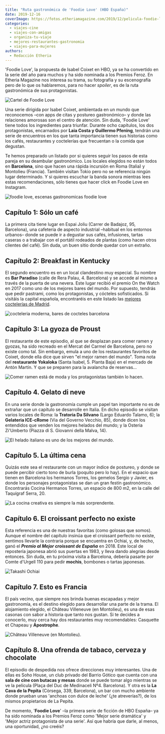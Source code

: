 ```yaml
---
title: "Ruta gastronómica de 'Foodie Love' (HBO España)"
date: 2019-12-16
coverImage: https://fotos.etheriamagazine.com/2019/12/pelicula-foodie-love.jpg
categories: 
  - viajes-cine
  - viajes-con-amigas
  - organiza-tu-viaje
  - mejores-restaurantes-gastronomia
  - viajes-para-mujeres
authors: 
  - Redacción Etheria
---
```


'Foodie Love', la propuesta de Isabel Coixet en HBO, ya se ha convertido en la serie del 
año para muchos y ha sido nominada a los Premios Feroz. En Etheria Magazine nos interesa 
su trama, su fotografía y su escenografía pero de lo que os hablaremos, para no hacer 
_spoiler_, es de la ruta gastronómica de sus protagonistas. 

![Cartel de Foodie Love](https://fotos.etheriamagazine.com/2019/12/pelicula-foodie-love-900x889.jpg "'Foodie Love'. ©HBO")

Una serie dirigida por Isabel Coixet, ambientada en un mundo que reconocemos –con apps 
de citas y postureo gastronómico– y donde las relaciones amorosas son el centro de 
atención. Sin duda, 'Foodie Love' tiene todos los ingredientes para triunfar. Durante 
ocho capítulos, los dos protagonistas, encarnados por **Laia Costa y Guillermo 
Pfening**, tendrán una serie de encuentros en los que tanta importancia tienen sus 
historias como los cafés, restaurantes y coctelerías que frecuentan o la comida que 
degustan. 

Te hemos preparado un listado por si quieres seguir los pasos de esta pareja en su 
deambular gastronómico. Los locales elegidos no están todos en **Barcelona**, sino que 
hacen una rápida incursión en Roma (Italia) y Montolieu (Francia). También visitan Tokio 
pero no se referencia ningún lugar determinado. Y si quieres escuchar la banda sonora 
mientras lees estas recomendaciones, sólo tienes que hacer click en Foodie Love en 
Instagram. 

![foodie love, escenas gastronomicas foodie love](https://fotos.etheriamagazine.com/2019/12/foodie-love-4-900x587.jpg "Un café entre plantas. ©HBO")

## Capítulo 1: Sólo un café

La primera cita tiene lugar en Espai Joliu (Carrer de Badajoz, 95, Barcelona), una 
cafetería de aspecto industrial –habitual en los entornos urbanos– donde se puede ir a 
degustar sus cafés, infusiones, tartas caseras o a trabajar con el portátil rodeados de 
plantas (como hacen otros clientes del café). Sin duda, un buen sitio donde quedar con 
un extraño. 

## Capítulo 2: Breakfast in Kentucky

El segundo encuentro es en un local clandestino muy especial. Su nombre es **Bar 
Paradiso** (calle de Rera Palau, 4. Barcelona) y se accede al mismo a través de la 
puerta de una nevera. Este lugar recibió el premio On the Watch en 2017 como uno de los 
mejores bares del mundo. Por supuesto, tendrás que pedir pastrami, como los 
protagonistas, y cócteles sofisticados. Si visitáis la capital española, encontraréis en 
este listado las [mejores coctelerías de 
Madrid](https://etheriamagazine.com/2019/10/22/10-mejores-coctelerias-de-madrid-salir-con-amigas/). 

![cocteleria moderna, bares de cocteles barcelona](https://fotos.etheriamagazine.com/2019/12/bar-cocteles-barcelona-900x616.jpg "Coctelería en Bar Paradiso.")

## Capítulo 3: La gyoza de Proust

El restaurante de este episodio, al que se desplazan para comer ramen y gyozas, ha sido 
recreado en el Mercat del Carmel de Barcelona, pero no existe como tal. Sin embargo, 
emula a uno de los restaurantes favoritos de Coixet, donde ella dice que sirven "el 
mejor ramen del mundo". Toma nota del **restaurante Yokaloka** (Santa Isabel, 5. Planta 
Baja) en el mercado de Antón Martín. Y que se preparen para la avalancha de reservas... 

![Comer ramen está de moda y los protagonistas también lo hacen.](https://fotos.etheriamagazine.com/2019/12/foodie-love-1-900x566.jpg "Comer ramen está de moda y los protagonistas también lo hacen. ©HBO")

## Capítulo 4. Gelato di neve

En una serie donde la gastronomía cumple un papel tan importante no es de extrañar que 
un capítulo se desarrolle en Italia. En dicho episodio se visitan varios locales de 
Roma: la **Tratoria Da Silvano** (Largo Eduardo Talamo, 6); la **Gelateria ICE-cRome** 
(Via del Governo Vecchio, 85), donde dicen los entendidos que venden los mejores helados 
del mundo; y la Osteria Zi'Umberto (Piazza di S. Giovanni della Malva, 14). 

![El helado italiano es uno de los mejores del mundo.](https://fotos.etheriamagazine.com/2019/12/helado-foodie-love-900x598.jpg "El helado italiano es uno de los mejores del mundo.")

## Capítulo 5. La última cena

Quizás este sea el restaurante con un mayor índice de postureo, y donde se puede 
percibir cierto tono de burla (poquito pero lo hay). En el espacio que tienen en 
Barcelona los hermanos Torres, los gemelos Sergio y Javier, es donde los personajes 
protagonistas se dan un gran festín gastronómico. Encontrarás Cocina Hermanos Torres, un 
espacio de 800 m2, en la calle del Taquígraf Serra, 20. 

![La cocina creativa es siempre la más sorprendente.](https://fotos.etheriamagazine.com/2019/12/foodie-love-5-900x600.jpg "La cocina creativa es siempre la más sorprendente. ©HBO")

## Capítulo 6. El croissant perfecto no existe

Esta referencia es una de nuestras favoritas (como golosas que somos). Aunque el nombre 
del capítulo insinúa que el croissant perfecto no existe, sentimos llevarle la contraria 
porque se encuentra en Ochiai, y, de hecho, ganó el **_Premio al Mejor croissant de 
España_** en 2018. Este local de repostería japonesa abrió sus puertas en 1983, y lleva 
dando alegrías desde entonces. Sin duda, en tu próxima visita a Barcelona, debería 
pasarte por Comte d'Urgell 110 para pedir **mochis**, bombones o tartas japonesas. 

![Takashi Ochiai](https://fotos.etheriamagazine.com/2019/12/takashi-ochiai-900x555.jpg "© Takashi Ochiai/ Instagram")

## Capítulo 7. Esto es Francia

El país vecino, que siempre nos brinda buenas escapadas y mejor gastronomía, es el 
destino elegido para desarrollar una parte de la trama. El alojamiento elegido, el 
Château Villeneuve (en Montolieu), es una de esas casonas con sabor a historia que tanto 
nos gustan. Si te decides a conocerlo, muy cerca hay dos restaurantes muy recomendables: 
Casquette et Chapeau y **Apostrophe**. 

![Château Villeneuve (en Montolieu).](https://fotos.etheriamagazine.com/2019/12/hotel-francia-foodie-love-900x565.jpg "© Château Villeneuve (en Montolieu).")

## Capítulo 8. Una ofrenda de tabaco, cerveza y chocolate

El episodio de despedida nos ofrece direcciones muy interesantes. Una de ellas es Soho 
House, un club privado del Barrio Gótico que cuenta con una **sala de cine con butacas y 
mesas** donde se puede tomar algo mientras se ve la película (Plaça del Duc de 
Medinaceli Nº4. Barcelona). Y otra es la **La Cava de la Pepita** (Còrsega, 339, 
Barcelona), un bar con mucho ambiente donde prueban unas 'anchoas con dulce de leche' 
(¿te atreverías?), de los mismos propietarios de La Pepita. 

De momento, '**Foodie Love**' –la primera serie de ficción de HBO España– ya ha sido 
nominada a los Premios Feroz como 'Mejor serie dramática' y 'Mejor actriz protagonista 
de una serie'. Así que habría que darle, al menos, una oportunidad, ¿no creéis?
